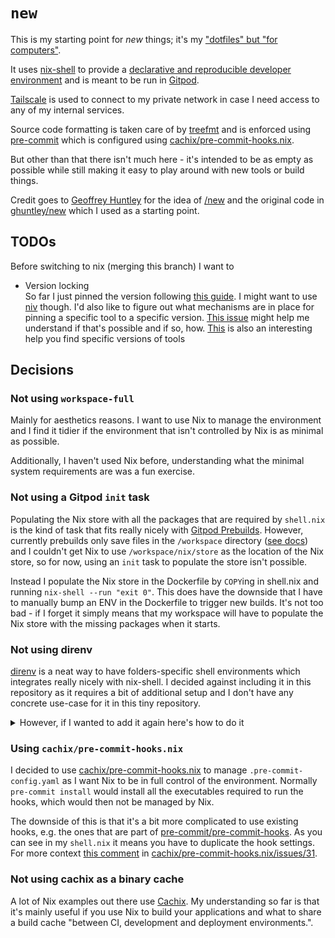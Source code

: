 # `new`

This is my starting point for _new_ things; it's my ["dotfiles" but "for computers"](https://ghuntley.com/slash-new/).

It uses [nix-shell](https://nixos.org/manual/nix/stable/command-ref/nix-shell.html) to provide a [declarative and reproducible developer environment](https://nix.dev/tutorials/declarative-and-reproducible-developer-environments) and is meant to be run in [Gitpod](https://gitpod.io/).

[Tailscale](https://tailscale.com/) is used to connect to my private network in case I need access to any of my internal services.

Source code formatting is taken care of by [treefmt](https://github.com/numtide/treefmt) and is enforced using [pre-commit](https://pre-commit.com/) which is configured using [cachix/pre-commit-hooks.nix](https://github.com/cachix/pre-commit-hooks.nix).

But other than that there isn't much here - it's intended to be as empty as possible while still making it easy to play around with new tools or build things.

Credit goes to [Geoffrey Huntley](https://ghuntley.com/) for the idea of [/new](https://ghuntley.com/slash-new/) and the original code in [ghuntley/new](https://github.com/ghuntley/new) which I used as a starting point.

## TODOs

Before switching to nix (merging this branch) I want to

- Version locking<br/>
  So far I just pinned the version following [this guide](https://nix.dev/tutorials/towards-reproducibility-pinning-nixpkgs). I might want to use [niv](https://github.com/nmattia/niv) though. I'd also like to figure out what mechanisms are in place for pinning a specific tool to a specific version. [This issue](https://github.com/NixOS/nixpkgs/issues/93327) might help me understand if that's possible and if so, how.
  [This](https://lazamar.co.uk/nix-versions/) is also an interesting help you find specific versions of tools

## Decisions

### Not using `workspace-full`

Mainly for aesthetics reasons. I want to use Nix to manage the environment and I find it tidier if the environment that isn't controlled by Nix is as minimal as possible.

Additionally, I haven't used Nix before, understanding what the minimal system requirements are was a fun exercise.

### Not using a Gitpod `init` task

Populating the Nix store with all the packages that are required by `shell.nix` is the kind of task that fits really nicely with [Gitpod Prebuilds](https://www.gitpod.io/docs/prebuilds). However, currently prebuilds only save files in the `/workspace` directory ([see docs](https://www.gitpod.io/docs/prebuilds#workspace-directory-only)) and I couldn't get Nix to use `/workspace/nix/store` as the location of the Nix store, so for now, using an `init` task to populate the store isn't possible.

Instead I populate the Nix store in the Dockerfile by `COPY`ing in shell.nix and running `nix-shell --run "exit 0"`. This does have the downside that I have to manually bump an ENV in the Dockerfile to trigger new builds. It's not too bad - if I forget it simply means that my workspace will have to populate the Nix store with the missing packages when it starts.

### Not using direnv

[direnv](https://direnv.net/) is a neat way to have folders-specific shell environments which integrates really nicely with nix-shell. I decided against including it in this repository as it requires a bit of additional setup and I don't have any concrete use-case for it in this tiny repository.

<details>
  <summary>However, if I wanted to add it again here's how to do it</summary>

In the `.gitpod.Dockerfile` add:

```dockerfile
 # Install a few Nix packages for the Gitpod users Nix profile.
 #
 # This will make the binaries available to the gitpod even outside of a specific
 # nix-shell.
 RUN . /home/gitpod/.nix-profile/etc/profile.d/nix.sh \
    && nix-env -i \
        direnv
```

In the `.gitpod.yml` file add:

```yaml
- name: Prepare
  before: |
    # Configure direnv
    #
    # Setting DIRENV_LOG_FORMAT to the empty string means direnv won't output
    # any logs when loading the environment. This makes things nice and quiet
    # but if you need to debug things, temporarily removing it might be helpful.
    direnv hook bash >> /home/gitpod/.bashrc
    echo 'export DIRENV_LOG_FORMAT=""' >> /home/gitpod/.bashrc
    direnv allow
```

</details>

### Using `cachix/pre-commit-hooks.nix`

I decided to use [cachix/pre-commit-hooks.nix](https://github.com/cachix/pre-commit-hooks.nix) to manage `.pre-commit-config.yaml` as I want Nix to be in full control of the environment. Normally `pre-commit install` would install all the executables required to run the hooks, which would then not be managed by Nix.

The downside of this is that it's a bit more complicated to use existing hooks, e.g. the ones that are part of [pre-commit/pre-commit-hooks](https://github.com/pre-commit/pre-commit-hooks). As you can see in my `shell.nix` it means you have to duplicate the hook settings. For more context [this comment](https://github.com/cachix/pre-commit-hooks.nix/issues/31#issuecomment-744657870) in [cachix/pre-commit-hooks.nix/issues/31](https://github.com/cachix/pre-commit-hooks.nix/issues/31).

### Not using cachix as a binary cache

A lot of Nix examples out there use [Cachix](https://www.cachix.org/). My understanding so far is that it's mainly useful if you use Nix to build your applications and what to share a build cache "between CI, development and deployment environments.".
